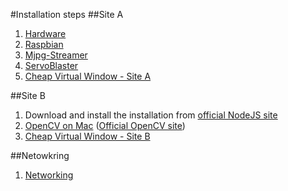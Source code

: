 #Installation steps
##Site A
1. [Hardware](hardwareA.md)
2. [Raspbian](raspbian.md)
3. [Mjpg-Streamer](mjpg-streamer.md)
4. [ServoBlaster](servoBlaster.md)
5. [Cheap Virtual Window - Site A](vwcA.md)

##Site B
1. Download and install the installation from <a href="https://nodejs.org/en/download/" target="_blank">official NodeJS site</a>
2. [OpenCV on Mac](opencvMac.md) (<a href="http://opencv.org/" target="_blank">Official OpenCV site</a>)
3. [Cheap Virtual Window - Site B](vwcB.md)

##Netowkring
1. [Networking](network.md)
